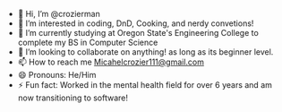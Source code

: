 - 👋 Hi, I’m @crozierman
- 👀 I’m interested in coding, DnD, Cooking, and nerdy convetions!
- 🌱 I’m currently studying at Oregon State's Engineering College to complete my BS in Computer Science
- 💞️ I’m looking to collaborate on anything! as long as its beginner level.
- 📫 How to reach me Micahelcrozier111@gmail.com
- 😄 Pronouns: He/Him
- ⚡ Fun fact: Worked in the mental health field for over 6 years and am now transitioning to software!

<!---
crozierman/crozierman is a ✨ special ✨ repository because its `README.md` (this file) appears on your GitHub profile.
You can click the Preview link to take a look at your changes.
--->

